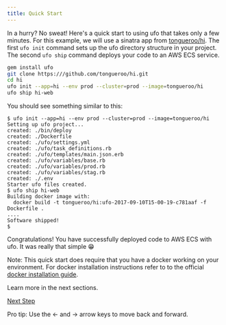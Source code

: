 ```yaml
---
title: Quick Start
---
```


In a hurry? No sweat! Here's a quick start to using ufo that takes only a few minutes. For this example, we will use a sinatra app from [tongueroo/hi](https://github.com/tongueroo/ufo).  The first `ufo init` command sets up the ufo directory structure in your project. The second `ufo ship` command deploys your code to an AWS ECS service.

```sh
gem install ufo
git clone https:///github.com/tongueroo/hi.git
cd hi
ufo init --app=hi --env prod --cluster=prod --image=tongueroo/hi
ufo ship hi-web
```

You should see something similar to this:

```
$ ufo init --app=hi --env prod --cluster=prod --image=tongueroo/hi
Setting up ufo project...
created: ./bin/deploy
created: ./Dockerfile
created: ./ufo/settings.yml
created: ./ufo/task_definitions.rb
created: ./ufo/templates/main.json.erb
created: ./ufo/variables/base.rb
created: ./ufo/variables/prod.rb
created: ./ufo/variables/stag.rb
created: ./.env
Starter ufo files created.
$ ufo ship hi-web
Building docker image with:
  docker build -t tongueroo/hi:ufo-2017-09-10T15-00-19-c781aaf -f Dockerfile .
....
Software shipped!
$
```
Congratulations! You have successfully deployed code to AWS ECS with ufo. It was really that simple 😁

Note: This quick start does require that you have a docker working on your environment.  For docker installation instructions refer to to the official [docker installation guide](https://docs.docker.com/engine/installation/).

Learn more in the next sections.

<a id="next" class="btn btn-primary" href="{% link docs.md %}">Next Step</a>
<p class="keyboard-tip">Pro tip: Use the <- and -> arrow keys to move back and forward.</p>

